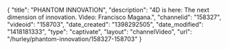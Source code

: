{
    "title": "PHANTOM INNOVATION",
    "description": "4D is here: The next dimension of innovation. Video: Francisco Magana.",
    "channelid": "158327",
    "videoid": "158703",
    "date_created": "1398292505",
    "date_modified": "1418181333",
    "type": "captivate",
    "layout": "channelVideo",
    "url": "\/hurley\/phantom-innovation\/158327-158703"
}